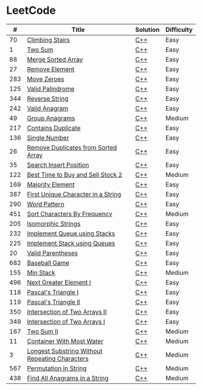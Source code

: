 # LeetCode

| # | Title | Solution | Difficulty |
|---| ----- | -------- | ---------- |
|70|[Climbing Stairs](https://leetcode.com/problems/climbing-stairs) | [C++](/algorithms/c++/Climbing%20Stairs/ClimbingStairs.cpp) | Easy
|1|[Two Sum](https://leetcode.com/problems/two-sum/) | [C++](/algorithms/c++/Two%20Sum/TwoSum.cpp) | Easy
|88|[Merge Sorted Array](https://leetcode.com/problems/merge-sorted-array/) | [C++](/algorithms/c++/Merge%20Sorted%20Array/MergeSortedArray.cpp) | Easy
|27|[Remove Element](https://leetcode.com/problems/remove-element/) | [C++](/algorithms/c++/Remove%20Element/RemoveElement.cpp) | Easy
|283|[Move Zeroes](https://leetcode.com/problems/move-zeroes/) | [C++](/algorithms/c++/Move%20Zeroes/MoveZeroes.cpp) | Easy
|125|[Valid Palindrome](https://leetcode.com/problems/valid-palindrome/) | [C++](/algorithms/c%2B%2B/Valid%20Palindrome/ValidPalindrome.cpp) | Easy
|344|[Reverse String](https://leetcode.com/problems/reverse-string/) | [C++](/algorithms/c%2B%2B/Reverse%20String/ReverseString.cpp) | Easy
|242|[Valid Anagram](https://leetcode.com/problems/valid-anagram/) | [C++](/algorithms/c%2B%2B/Valid%20Anagram/ValidAnagram.cpp) | Easy
|49|[Group Anagrams](https://leetcode.com/problems/group-anagrams/) | [C++](/algorithms/c++/Group%20Anagrams/GroupAnagrams.cpp) | Medium
|217|[Contains Duplicate](https://leetcode.com/problems/contains-duplicate/) | [C++](/algorithms/c++/Contains%20Duplicate/ContainsDuplicate.cpp) | Easy
|136|[Single Number](https://leetcode.com/problems/contains-duplicate/) | [C++](/algorithms/c%2B%2B/Single%20Number/SingleNumber.cpp) | Easy
|26|[Remove Duplicates from Sorted Array](https://leetcode.com/problems/remove-duplicates-from-sorted-array/) | [C++](/algorithms/c++/Remove%20Duplicates%20from%20Sorted%20Array/RemoveDuplicatesfromSortedArray.cpp) | Easy
|35|[Search Insert Position](https://leetcode.com/problems/search-insert-position/) | [C++](/algorithms/c++/Search%20Insert%20Position/SearchInsertPosition.cpp) | Easy
|122|[Best Time to Buy and Sell Stock 2](https://leetcode.com/problems/best-time-to-buy-and-sell-stock-ii) | [C++](/algorithms/c++/Best%20Time%20to%20Buy%20and%20Sell%20Stock%202/BestTimetoBuyandSellStock2.cpp) | Medium
|169|[Majority Element](https://leetcode.com/problems/majority-element/) | [C++](/algorithms/c++/Majority%20Element/MajorityElement.cpp) | Easy
|387|[First Unique Character in a String](https://leetcode.com/problems/first-unique-character-in-a-string/description/) | [C++](/algorithms/c++/First%20Unique%20Character%20in%20a%20String/FirstUniqueCharacterinaString.cpp) | Easy
|290|[Word Pattern](https://leetcode.com/problems/word-pattern/) | [C++](/algorithms/c++/Word%20Pattern/WordPattern.cpp) | Easy
|451|[Sort Characters By Frequency](https://leetcode.com/problems/sort-characters-by-frequency/) | [C++](/algorithms/c++/Sort%20Characters%20By%20Frequency/SortCharactersByFrequency.cpp) | Medium
|205|[Isomorphic Strings](https://leetcode.com/problems/isomorphic-strings/) | [C++](/algorithms/c++/Isomorphic%20Strings/IsomorphicStrings.cpp) | Easy
|232|[Implement Queue using Stacks](https://leetcode.com/problems/implement-queue-using-stacks/) | [C++](/algorithms/c++/Implement%20Queue%20using%20Stacks/ImplementQueueusingStacks.cpp) | Easy
|225|[Implement Stack using Queues](https://leetcode.com/problems/implement-stack-using-queues/) | [C++](/algorithms/c++/Implement%20Stack%20using%20Queues/Imp) | Easy
|20|[Valid Parentheses](https://leetcode.com/problems/valid-parentheses/) | [C++](/algorithms/c++/Valid%20Parentheses/ValidParentheses.cpp) | Easy
|682|[Baseball Game](https://leetcode.com/problems/baseball-game/) | [C++](/algorithms/c++/Baseball%20Game/BaseballGame.cpp) | Easy
|155|[Min Stack](https://leetcode.com/problems/min-stack/) | [C++](/algorithms/c++/Min%20Stack/MinStack.cpp) | Medium
|496|[Next Greater Element I](https://leetcode.com/problems/next-greater-element-i/) | [C++](/algorithms/c%2B%2B/Next%20Greater%20Element%20I/NextGreaterElementI.cpp) | Easy
|118|[Pascal's Triangle I](https://leetcode.com/problems/pascals-triangle/) | [C++](/algorithms/c++/Pascal's%20Triangle%20I/Pascal'sTriangleI.cpp) | Easy
|119|[Pascal's Triangle II](https://leetcode.com/problems/pascals-triangle-ii/) | [C++](/algorithms/c++/Pascal's%20Triangle%20II/Pascal'sTriangleII.cpp) | Easy
|350|[Intersection of Two Arrays II](https://leetcode.com/problems/intersection-of-two-arrays-ii/) | [C++](/algorithms/c++/Intersection%20of%20Two%20Arrays%20II/IntersectionofTwoArraysII.cpp) | Easy
|349|[Intersection of Two Arrays I](https://leetcode.com/problems/intersection-of-two-arrays/) | [C++](/algorithms/c++/Intersection%20of%20Two%20Arrays%20I/IntersectionofTwoArraysI.cpp) | Easy
|167|[Two Sum II](https://leetcode.com/problems/two-sum-ii-input-array-is-sorted/) | [C++](/algorithms/c++/Two%20Sum%20II/TwoSumII.cpp) | Medium
|11|[Container With Most Water](https://leetcode.com/problems/container-with-most-water/) | [C++](/algorithms/c++/Container%20With%20Most%20Water/ContainerWithMostWater.cpp) | Medium
|3|[Longest Substring Without Repeating Characters](https://leetcode.com/problems/longest-substring-without-repeating-characters/) | [C++](/algorithms/c++/Longest%20Substring%20Without%20Repeating%20Characters/LongestSubstringWithoutRepeatingCharacters.cpp) | Medium
|567|[Permutation in String](https://leetcode.com/problems/permutation-in-string/) | [C++](/algorithms/c++/Permutation%20in%20String/PermutationinString.cpp) | Medium
|438|[Find All Anagrams in a String](https://leetcode.com/problems/find-all-anagrams-in-a-string/) | [C++](/algorithms/c++/Find%20All%20Anagrams%20in%20a%20String/FindAllAnagramsinaString.cpp) | Medium
